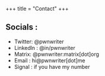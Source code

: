 +++
title = "Contact"
+++

## Socials :

* Twitter: @pwnwriter
* Linkedln : @in/pwnwriter
* Matrix: @pwnwriter:matrix[dot]org
* Email : hi@pwnwriter[dot]me
* Signal : if you have my number
